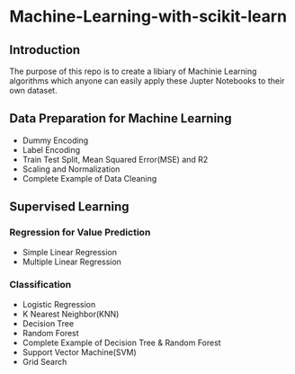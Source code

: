 # Machine-Learning-with-scikit-learn

## Introduction
The purpose of this repo is to create a libiary of Machinie Learning algorithms which anyone can easily apply these Jupter Notebooks to their own dataset.

## Data Preparation for Machine Learning
- Dummy Encoding
- Label Encoding
- Train Test Split, Mean Squared Error(MSE) and R2
- Scaling and Normalization
- Complete Example of Data Cleaning

## Supervised Learning

### Regression for Value Prediction
- Simple Linear Regression
- Multiple Linear Regression

### Classification
- Logistic Regression
- K Nearest Neighbor(KNN)
- Decision Tree
- Random Forest
- Complete Example of Decision Tree & Random Forest
- Support Vector Machine(SVM)
- Grid Search

